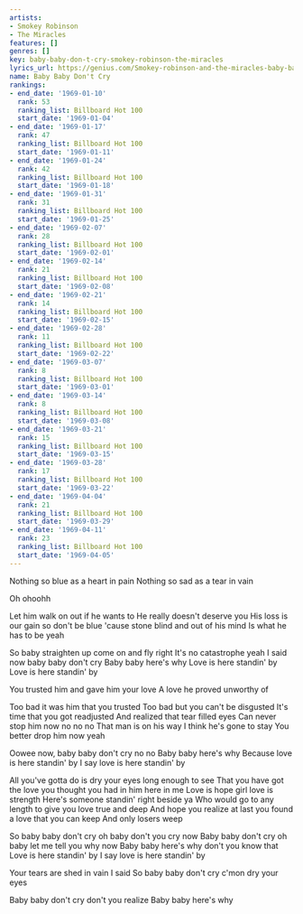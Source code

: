 ```yaml
---
artists:
- Smokey Robinson
- The Miracles
features: []
genres: []
key: baby-baby-don-t-cry-smokey-robinson-the-miracles
lyrics_url: https://genius.com/Smokey-robinson-and-the-miracles-baby-baby-dont-cry-lyrics
name: Baby Baby Don't Cry
rankings:
- end_date: '1969-01-10'
  rank: 53
  ranking_list: Billboard Hot 100
  start_date: '1969-01-04'
- end_date: '1969-01-17'
  rank: 47
  ranking_list: Billboard Hot 100
  start_date: '1969-01-11'
- end_date: '1969-01-24'
  rank: 42
  ranking_list: Billboard Hot 100
  start_date: '1969-01-18'
- end_date: '1969-01-31'
  rank: 31
  ranking_list: Billboard Hot 100
  start_date: '1969-01-25'
- end_date: '1969-02-07'
  rank: 28
  ranking_list: Billboard Hot 100
  start_date: '1969-02-01'
- end_date: '1969-02-14'
  rank: 21
  ranking_list: Billboard Hot 100
  start_date: '1969-02-08'
- end_date: '1969-02-21'
  rank: 14
  ranking_list: Billboard Hot 100
  start_date: '1969-02-15'
- end_date: '1969-02-28'
  rank: 11
  ranking_list: Billboard Hot 100
  start_date: '1969-02-22'
- end_date: '1969-03-07'
  rank: 8
  ranking_list: Billboard Hot 100
  start_date: '1969-03-01'
- end_date: '1969-03-14'
  rank: 8
  ranking_list: Billboard Hot 100
  start_date: '1969-03-08'
- end_date: '1969-03-21'
  rank: 15
  ranking_list: Billboard Hot 100
  start_date: '1969-03-15'
- end_date: '1969-03-28'
  rank: 17
  ranking_list: Billboard Hot 100
  start_date: '1969-03-22'
- end_date: '1969-04-04'
  rank: 21
  ranking_list: Billboard Hot 100
  start_date: '1969-03-29'
- end_date: '1969-04-11'
  rank: 23
  ranking_list: Billboard Hot 100
  start_date: '1969-04-05'
---
```

Nothing so blue as a heart in pain
Nothing so sad as a tear in vain

Oh ohoohh

Let him walk on out if he wants to
He really doesn't deserve you
His loss is our gain so don't be blue
'cause stone blind and out of his mind
Is what he has to be yeah

So baby straighten up come on and fly right
It's no catastrophe yeah
I said now baby baby don't cry
Baby baby here's why
Love is here standin' by
Love is here standin' by

You trusted him and gave him your love
A love he proved unworthy of

Too bad it was him that you trusted
Too bad but you can't be disgusted
It's time that you got readjusted
And realized that tear filled eyes
Can never stop him now no no no
That man is on his way
I think he's gone to stay
You better drop him now yeah

Oowee now, baby baby don't cry no no
Baby baby here's why
Because love is here standin' by
I say love is here standin' by

All you've gotta do is dry your eyes long enough to see
That you have got the love you thought you had in him here in me
Love is hope girl love is strength
Here's someone standin' right beside ya
Who would go to any length to give you love true and deep
And hope you realize at last you found a love that you can keep
And only losers weep

So baby baby don't cry oh baby don't you cry now
Baby baby don't cry oh baby let me tell you why now
Baby baby here's why don't you know that
Love is here standin' by
I say love is here standin' by

Your tears are shed in vain I said
So baby baby don't cry c'mon dry your eyes

Baby baby don't cry don't you realize
Baby baby here's why
